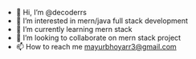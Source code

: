 - 👋 Hi, I’m @decoderrs
- 👀 I’m interested in mern/java full stack development
- 🌱 I’m currently learning mern stack
- 💞️ I’m looking to collaborate on mern stack project
- 📫 How to reach me mayurbhoyarr3@gmail.com


<!---
decoderrs/decoderrs is a ✨ special ✨ repository because its `README.md` (this file) appears on your GitHub profile.
You can click the Preview link to take a look at your changes.
--->
